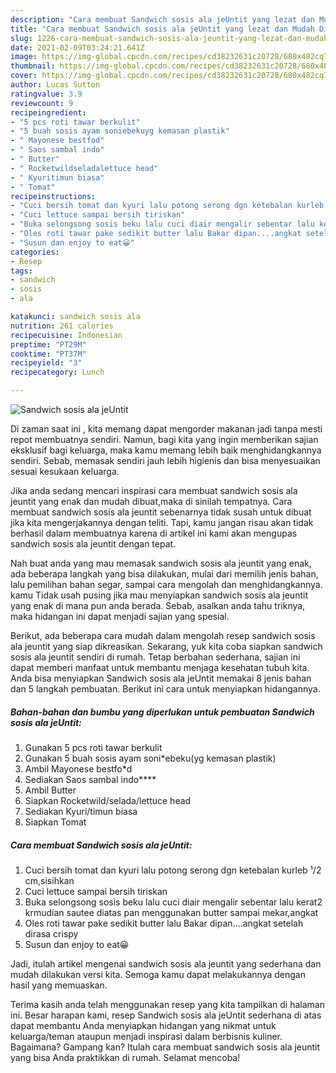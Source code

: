 ```yaml
---
description: "Cara membuat Sandwich sosis ala jeUntit yang lezat dan Mudah Dibuat"
title: "Cara membuat Sandwich sosis ala jeUntit yang lezat dan Mudah Dibuat"
slug: 1226-cara-membuat-sandwich-sosis-ala-jeuntit-yang-lezat-dan-mudah-dibuat
date: 2021-02-09T03:24:21.641Z
image: https://img-global.cpcdn.com/recipes/cd38232631c20728/680x482cq70/sandwich-sosis-ala-jeuntit-foto-resep-utama.jpg
thumbnail: https://img-global.cpcdn.com/recipes/cd38232631c20728/680x482cq70/sandwich-sosis-ala-jeuntit-foto-resep-utama.jpg
cover: https://img-global.cpcdn.com/recipes/cd38232631c20728/680x482cq70/sandwich-sosis-ala-jeuntit-foto-resep-utama.jpg
author: Lucas Sutton
ratingvalue: 3.9
reviewcount: 9
recipeingredient:
- "5 pcs roti tawar berkulit"
- "5 buah sosis ayam soniebekuyg kemasan plastik"
- " Mayonese bestfod"
- " Saos sambal indo"
- " Butter"
- " Rocketwildseladalettuce head"
- " Kyuritimun biasa"
- " Tomat"
recipeinstructions:
- "Cuci bersih tomat dan kyuri lalu potong serong dgn ketebalan kurleb ¹/2 cm,sisihkan"
- "Cuci lettuce sampai bersih tiriskan"
- "Buka selongsong sosis beku lalu cuci diair mengalir sebentar lalu kerat2 krmudian sautee diatas pan menggunakan butter sampai mekar,angkat"
- "Oles roti tawar pake sedikit butter lalu Bakar dipan....angkat setelah dirasa crispy"
- "Susun dan enjoy to eat😀"
categories:
- Resep
tags:
- sandwich
- sosis
- ala

katakunci: sandwich sosis ala 
nutrition: 261 calories
recipecuisine: Indonesian
preptime: "PT29M"
cooktime: "PT37M"
recipeyield: "3"
recipecategory: Lunch

---
```



![Sandwich sosis ala jeUntit](https://img-global.cpcdn.com/recipes/cd38232631c20728/680x482cq70/sandwich-sosis-ala-jeuntit-foto-resep-utama.jpg)

Di zaman  saat ini , kita memang dapat mengorder makanan jadi tanpa mesti repot membuatnya sendiri. Namun, bagi kita yang ingin memberikan sajian eksklusif bagi keluarga, maka kamu memang lebih baik menghidangkannya sendiri. Sebab, memasak sendiri jauh lebih higienis dan bisa menyesuaikan sesuai kesukaan keluarga.

Jika anda sedang mencari inspirasi cara membuat sandwich sosis ala jeuntit yang enak dan mudah dibuat,maka di sinilah tempatnya. Cara membuat sandwich sosis ala jeuntit  sebenarnya tidak susah untuk dibuat jika kita mengerjakannya dengan teliti. Tapi, kamu jangan risau akan tidak berhasil dalam membuatnya 
karena di artikel ini kami akan mengupas sandwich sosis ala jeuntit dengan tepat.  



Nah buat anda yang mau memasak sandwich sosis ala jeuntit yang enak, ada beberapa langkah yang bisa dilakukan, mulai dari memilih jenis bahan, lalu pemilihan bahan segar, sampai cara mengolah dan menghidangkannya. kamu Tidak usah pusing jika mau menyiapkan sandwich sosis ala jeuntit yang enak di mana pun anda berada. Sebab, asalkan anda  tahu triknya, maka hidangan ini dapat menjadi sajian yang spesial.

Berikut, ada beberapa cara mudah dalam mengolah resep sandwich sosis ala jeuntit yang siap dikreasikan. Sekarang, yuk kita coba siapkan sandwich sosis ala jeuntit sendiri di rumah. Tetap berbahan sederhana, sajian ini dapat memberi manfaat untuk membantu menjaga kesehatan tubuh kita. Anda bisa menyiapkan Sandwich sosis ala jeUntit memakai 8 jenis bahan dan 5 langkah pembuatan. Berikut ini cara untuk menyiapkan hidangannya.

<!--inarticleads1-->

##### Bahan-bahan dan bumbu yang diperlukan untuk pembuatan Sandwich sosis ala jeUntit:

1. Gunakan 5 pcs roti tawar berkulit
1. Gunakan 5 buah sosis ayam soni*ebeku(yg kemasan plastik)
1. Ambil  Mayonese bestfo*d
1. Sediakan  Saos sambal indo****
1. Ambil  Butter
1. Siapkan  Rocketwild/selada/lettuce head
1. Sediakan  Kyuri/timun biasa
1. Siapkan  Tomat




<!--inarticleads2-->

##### Cara membuat Sandwich sosis ala jeUntit:

1. Cuci bersih tomat dan kyuri lalu potong serong dgn ketebalan kurleb ¹/2 cm,sisihkan
1. Cuci lettuce sampai bersih tiriskan
1. Buka selongsong sosis beku lalu cuci diair mengalir sebentar lalu kerat2 krmudian sautee diatas pan menggunakan butter sampai mekar,angkat
1. Oles roti tawar pake sedikit butter lalu Bakar dipan....angkat setelah dirasa crispy
1. Susun dan enjoy to eat😀




Jadi, itulah artikel mengenai  sandwich sosis ala jeuntit  yang sederhana dan mudah dilakukan versi kita. Semoga kamu dapat melakukannya dengan hasil yang memuaskan. 

Terima kasih anda telah menggunakan resep yang kita tampilkan di halaman ini. Besar harapan kami, resep  Sandwich sosis ala jeUntit sederhana di atas dapat membantu Anda menyiapkan hidangan yang nikmat untuk keluarga/teman ataupun menjadi inspirasi dalam berbisnis kuliner. Bagaimana? Gampang kan? Itulah cara membuat sandwich sosis ala jeuntit yang bisa Anda praktikkan di rumah. Selamat mencoba!

